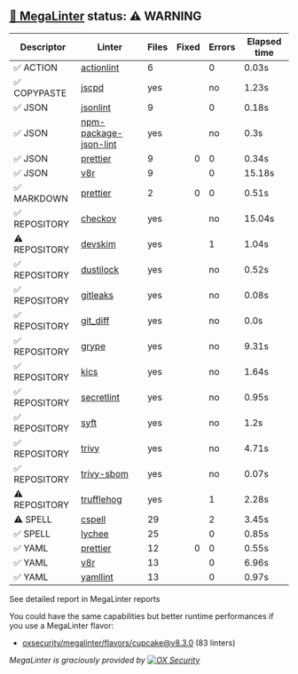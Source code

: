 ## [🦙 MegaLinter](https://megalinter.io/8.3.0) status: ⚠️ WARNING

| Descriptor  |                                          Linter                                           |Files|Fixed|Errors|Elapsed time|
|-------------|-------------------------------------------------------------------------------------------|-----|----:|------|------------|
|✅ ACTION    |[actionlint](https://megalinter.io/8.3.0/descriptors/action_actionlint)                    |    6|     |     0|0.03s       |
|✅ COPYPASTE |[jscpd](https://megalinter.io/8.3.0/descriptors/copypaste_jscpd)                           |yes  |     |no    |1.23s       |
|✅ JSON      |[jsonlint](https://megalinter.io/8.3.0/descriptors/json_jsonlint)                          |    9|     |     0|0.18s       |
|✅ JSON      |[npm-package-json-lint](https://megalinter.io/8.3.0/descriptors/json_npm_package_json_lint)|yes  |     |no    |0.3s        |
|✅ JSON      |[prettier](https://megalinter.io/8.3.0/descriptors/json_prettier)                          |    9|    0|     0|0.34s       |
|✅ JSON      |[v8r](https://megalinter.io/8.3.0/descriptors/json_v8r)                                    |    9|     |     0|15.18s      |
|✅ MARKDOWN  |[prettier](https://megalinter.io/8.3.0/descriptors/markdown_prettier)                      |    2|    0|     0|0.51s       |
|✅ REPOSITORY|[checkov](https://megalinter.io/8.3.0/descriptors/repository_checkov)                      |yes  |     |no    |15.04s      |
|⚠️ REPOSITORY|[devskim](https://megalinter.io/8.3.0/descriptors/repository_devskim)                      |yes  |     |     1|1.04s       |
|✅ REPOSITORY|[dustilock](https://megalinter.io/8.3.0/descriptors/repository_dustilock)                  |yes  |     |no    |0.52s       |
|✅ REPOSITORY|[gitleaks](https://megalinter.io/8.3.0/descriptors/repository_gitleaks)                    |yes  |     |no    |0.08s       |
|✅ REPOSITORY|[git_diff](https://megalinter.io/8.3.0/descriptors/repository_git_diff)                    |yes  |     |no    |0.0s        |
|✅ REPOSITORY|[grype](https://megalinter.io/8.3.0/descriptors/repository_grype)                          |yes  |     |no    |9.31s       |
|✅ REPOSITORY|[kics](https://megalinter.io/8.3.0/descriptors/repository_kics)                            |yes  |     |no    |1.64s       |
|✅ REPOSITORY|[secretlint](https://megalinter.io/8.3.0/descriptors/repository_secretlint)                |yes  |     |no    |0.95s       |
|✅ REPOSITORY|[syft](https://megalinter.io/8.3.0/descriptors/repository_syft)                            |yes  |     |no    |1.2s        |
|✅ REPOSITORY|[trivy](https://megalinter.io/8.3.0/descriptors/repository_trivy)                          |yes  |     |no    |4.71s       |
|✅ REPOSITORY|[trivy-sbom](https://megalinter.io/8.3.0/descriptors/repository_trivy_sbom)                |yes  |     |no    |0.07s       |
|⚠️ REPOSITORY|[trufflehog](https://megalinter.io/8.3.0/descriptors/repository_trufflehog)                |yes  |     |1     |2.28s       |
|⚠️ SPELL     |[cspell](https://megalinter.io/8.3.0/descriptors/spell_cspell)                             |29   |     |2     |3.45s       |
|✅ SPELL     |[lychee](https://megalinter.io/8.3.0/descriptors/spell_lychee)                             |25   |     |     0|0.85s       |
|✅ YAML      |[prettier](https://megalinter.io/8.3.0/descriptors/yaml_prettier)                          |12   |    0|     0|0.55s       |
|✅ YAML      |[v8r](https://megalinter.io/8.3.0/descriptors/yaml_v8r)                                    |13   |     |     0|6.96s       |
|✅ YAML      |[yamllint](https://megalinter.io/8.3.0/descriptors/yaml_yamllint)                          |13   |     |     0|0.97s       |

See detailed report in MegaLinter reports

You could have the same capabilities but better runtime performances if you use a MegaLinter flavor:
- [oxsecurity/megalinter/flavors/cupcake@v8.3.0](https://megalinter.io/8.3.0/flavors/cupcake/) (83 linters)


_MegaLinter is graciously provided by [![OX Security](https://www.ox.security/wp-content/uploads/2022/06/logo.svg?ref=megalinter_comment)](https://www.ox.security/?ref=megalinter)_